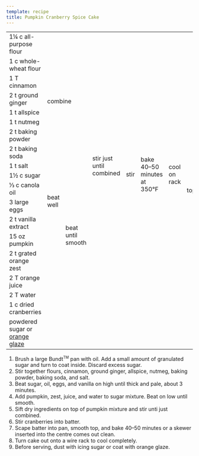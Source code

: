 ```yaml
---
template: recipe
title: Pumpkin Cranberry Spice Cake
---
```


<table>

  <tr>
    <td>1&frac14; c all-purpose flour</td>
    <td rowspan="9" colspan="2">combine</td>
    <td rowspan="17">stir just until combined</td>
    <td rowspan="18">stir</td>
    <td rowspan="18">bake 40&ndash;50 minutes at 350&deg;F</td>
    <td rowspan="18">cool on rack</td>
    <td rowspan="19">top</td>
  </tr>
  <tr>
    <td>1 c whole-wheat flour</td>
  </tr>
  <tr>
    <td>1 T cinnamon</td>
  </tr>
  <tr>
    <td>2 t ground ginger</td>
  </tr>
  <tr>
    <td>1 t allspice</td>
  </tr>
  <tr>
    <td>1 t nutmeg</td>
  </tr>
  <tr>
    <td>2 t baking powder</td>
  </tr>
  <tr>
    <td>2 t baking soda</td>
  </tr>
  <tr>
    <td>1 t salt</td>
  </tr>
  <tr>
    <td>1&frac12; c sugar</td>
    <td rowspan="4">beat well</td>
    <td rowspan="8">beat until smooth</td>
  </tr>
  <tr>
    <td>&#8531; c canola oil</td>
  </tr>
  <tr>
    <td>3 large eggs</td>
  </tr>
  <tr>
    <td>2 t vanilla extract</td>
  </tr>
  <tr>
    <td>15 oz pumpkin</td>
    <td rowspan="4" class="righthide">&nbsp;</td>
  </tr>
  <tr>
    <td>2 t grated orange zest</td>
  </tr>
  <tr>
    <td>2 T orange juice</td>
  </tr>
  <tr>
    <td>2 T water</td>
  </tr>
  <tr>
    <td>1 c dried cranberries</td>
    <td colspan="3" class="righthide">&nbsp;</td>
  </tr>
  <tr>
    <td>powdered sugar or <a href="orangeGlaze.html">orange glaze</a></td>
    <td colspan="6" class="righthide">&nbsp;</td>
  </tr>
</table>

<ol>
  <li>Brush a large Bundt<sup><small>TM</small></sup> pan with oil. Add a small amount of
    granulated sugar and turn to coat inside. Discard excess sugar.</li>
  <li>Stir together flours, cinnamon, ground ginger, allspice, nutmeg,
    baking powder, baking soda, and salt.</li>
  <li>Beat sugar, oil, eggs, and vanilla on high until thick and pale,
    about 3 minutes.</li>
  <li>Add pumpkin, zest, juice, and water to sugar mixture. Beat on low
    until smooth.</li>
  <li>Sift dry ingredients on top of pumpkin mixture and stir unti just
    combined.</li>
  <li>Stir cranberries into batter.</li>
  <li>Scape batter into pan, smooth top, and bake 40&ndash;50 minutes or
    a skewer inserted into the centre comes out clean.</li>
  <li>Turn cake out onto a wire rack to cool completely.</li>
  <li>Before serving, dust with icing sugar or coat with orange glaze.</li>
</ol>